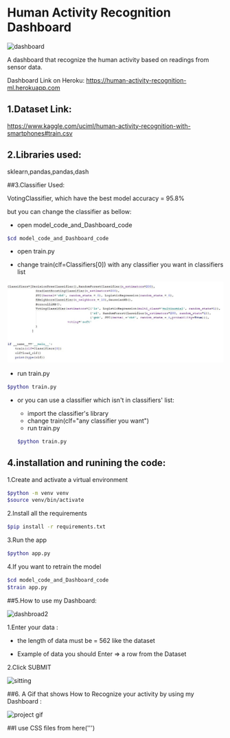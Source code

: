 # Human Activity Recognition Dashboard


![dashboard](https://images.unsplash.com/photo-1520895653685-c739b6db8fce?ixlib=rb-1.2.1&q=85&fm=jpg&crop=entropy&cs=srgb&w=4800')


A dashboard that recognize the human activity based on readings from sensor data.

Dashboard Link on Heroku: https://human-activity-recognition-ml.herokuapp.com

## 1.Dataset Link:

https://www.kaggle.com/uciml/human-activity-recognition-with-smartphones#train.csv


## 2.Libraries used:
sklearn,pandas,pandas,dash

##3.Classifier Used:

VotingClassifier, which have the best model accuracy = 95.8%

but you can change the classifier as bellow:

- open model_code_and_Dashboard_code

```bash
$cd model_code_and_Dashboard_code
```

- open train.py 

- change train(clf=Classifiers[0]) with any classifier you want in classifiers list

![dashbroad2](model_code_and_Dashboard_code/assets/classifiers.JPG)

- run train.py

```bash
$python train.py
```

- or you can use a classifier which isn't in classifiers' list:

   - import the classifier's library
   - change train(clf="any classifier you want")
   - run train.py
   
    ```bash
    $python train.py
    ```


## 4.installation and runining the code:

1.Create and activate a virtual environment

```bash
$python -m venv venv
$source venv/bin/activate
```

2.Install all the requirements

```bash
$pip install -r requirements.txt
```

3.Run the app

```bash
$python app.py
```

4.If you want to retrain the model
```bash
$cd model_code_and_Dashboard_code
$train app.py
```


##5.How to use my Dashboard:


![dashbroad2](model_code_and_Dashboard_code/assets/dashboard-view.png)

1.Enter your data :

- the length of data must be = 562 like the dataset

- Example of data you should Enter => a row from the Dataset

2.Click SUBMIT

![sitting](model_code_and_Dashboard_code/assets/activity.png)


##6. A Gif that shows How to Recognize your activity by using my Dashboard :




![project gif](model_code_and_Dashboard_code/assets/project.gif)




##I use CSS files from here(''') 